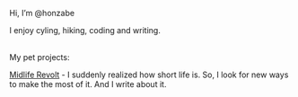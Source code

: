 Hi, I’m @honzabe

I enjoy cyling, hiking, coding and writing.

\
My pet projects:

[Midlife Revolt](https://midliferevolt.com/) - I suddenly realized how short life is. So, I look for new ways to make the most of it. And I write about it. 

<!---
honzabe/honzabe is a ✨ special ✨ repository because its `README.md` (this file) appears on your GitHub profile.
You can click the Preview link to take a look at your changes.
--->
